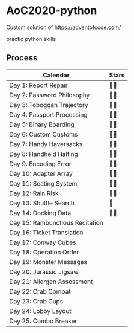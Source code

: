 # AoC2020-python

Custom solution of https://adventofcode.com/

practic python skills

## Process 

| Calendar                        | Stars |
| ------------------------------- | ----- |
| Day 1: Report Repair            | 🌟🌟   |
| Day 2: Password Philosophy      | 🌟🌟   |
| Day 3: Toboggan Trajectory      | 🌟🌟   |
| Day 4: Passport Processing      | 🌟🌟   |
| Day 5: Binary Boarding          | 🌟🌟   |
| Day 6: Custom Customs           | 🌟🌟   |
| Day 7: Handy Haversacks         | 🌟🌟   |
| Day 8: Handheld Halting         | 🌟🌟   |
| Day 9: Encoding Error           | 🌟🌟   |
| Day 10: Adapter Array           | 🌟🌟   |
| Day 11: Seating System          | 🌟🌟   |
| Day 12: Rain Risk               | 🌟🌟   |
| Day 13: Shuttle Search          | 🌟   |
| Day 14: Docking Data            | 🌟🌟   |
| Day 15: Rambunctious Recitation |       |
| Day 16: Ticket Translation      |       |
| Day 17: Conway Cubes            |       |
| Day 18: Operation Order         |       |
| Day 19: Monster Messages        |       |
| Day 20: Jurassic Jigsaw         |       |
| Day 21: Allergen Assessment     |       |
| Day 22: Crab Combat             |       |
| Day 23: Crab Cups               |       |
| Day 24: Lobby Layout            |       |
| Day 25: Combo Breaker           |       |




